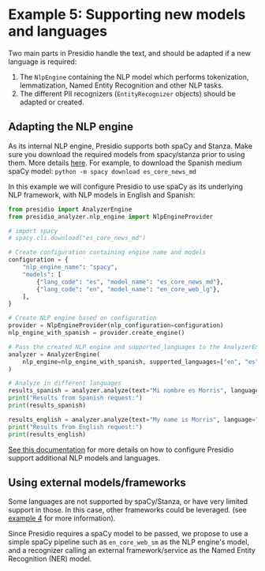 # Example 5: Supporting new models and languages

Two main parts in Presidio handle the text, and should be adapted if a new language is required:

1. The `NlpEngine` containing the NLP model which performs tokenization, lemmatization, Named Entity Recognition and other NLP tasks.
2. The different PII recognizers (`EntityRecognizer` objects) should be adapted or created.

## Adapting the NLP engine

As its internal NLP engine, Presidio supports both spaCy and Stanza. Make sure you download the required models from spacy/stanza prior to using them. More details [here](https://microsoft.github.io/presidio/analyzer/languages/#configuring-the-nlp-engine). For example, to download the Spanish medium spaCy model: `python -m spacy download es_core_news_md`

In this example we will configure Presidio to use spaCy as its underlying NLP framework, with NLP models in English and Spanish:

<!--pytest-codeblocks:cont-->
```python
from presidio import AnalyzerEngine
from presidio_analyzer.nlp_engine import NlpEngineProvider

# import spacy
# spacy.cli.download("es_core_news_md")

# Create configuration containing engine name and models
configuration = {
    "nlp_engine_name": "spacy",
    "models": [
        {"lang_code": "es", "model_name": "es_core_news_md"},
        {"lang_code": "en", "model_name": "en_core_web_lg"},
    ],
}

# Create NLP engine based on configuration
provider = NlpEngineProvider(nlp_configuration=configuration)
nlp_engine_with_spanish = provider.create_engine()

# Pass the created NLP engine and supported_languages to the AnalyzerEngine
analyzer = AnalyzerEngine(
    nlp_engine=nlp_engine_with_spanish, supported_languages=["en", "es"]
)

# Analyze in different languages
results_spanish = analyzer.analyze(text="Mi nombre es Morris", language="es")
print("Results from Spanish request:")
print(results_spanish)

results_english = analyzer.analyze(text="My name is Morris", language="en")
print("Results from English request:")
print(results_english)
```

[See this documentation](https://microsoft.github.io/presidio/analyzer/languages/) for more details on how to configure Presidio support additional NLP models and languages.

## Using external models/frameworks

Some languages are not supported by spaCy/Stanza, or have very limited support in those. In this case, other frameworks could be leveraged. (see [example 4](04_external_services.md) for more information).

Since Presidio requires a spaCy model to be passed, we propose to use a simple spaCy pipeline such as `en_core_web_sm` as the NLP engine's model, and a recognizer calling an external framework/service as the Named Entity Recognition (NER) model.
